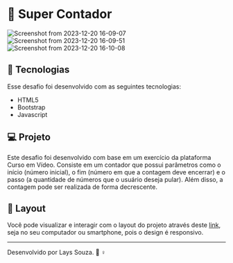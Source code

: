 # :1234: Super Contador



![Screenshot from 2023-12-20 16-09-07](https://github.com/souzlays/Super-contador-javascript-e-bootstrap/assets/131321439/a66ec236-22db-4796-aacd-0e3933e57e86)
![Screenshot from 2023-12-20 16-09-51](https://github.com/souzlays/Super-contador-javascript-e-bootstrap/assets/131321439/e036cd37-3d74-43dd-bdb9-542162679c48)
![Screenshot from 2023-12-20 16-10-08](https://github.com/souzlays/Super-contador-javascript-e-bootstrap/assets/131321439/6ea27083-fc52-498b-9510-18ee662efe8f)

## :rocket: Tecnologias
Esse desafio foi desenvolvido com as seguintes tecnologias:
* HTML5
* Bootstrap
* Javascript
## :computer: Projeto
Este desafio foi desenvolvido com base em um exercício da plataforma Curso em Vídeo. Consiste em um contador que possui parâmetros como o início (número inicial), 
o fim (número em que a contagem deve encerrar) e o passo (a quantidade de números que o usuário deseja pular). Além disso, a contagem pode ser realizada de forma decrescente.
## :calling: Layout
Você pode visualizar e interagir com o layout do projeto através deste [link](https://souzlays.github.io/Super-contador-javascript-e-bootstrap/), 
seja no seu computador ou smartphone, pois o design é responsivo. 


---
Desenvolvido por Lays Souza. :raising_hand: :female_sign: 
